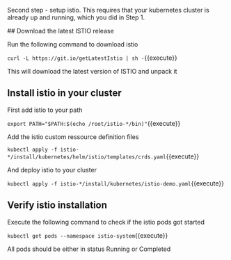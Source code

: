 Second step - setup istio. This requires that your kubernetes cluster is already up and running, which you did in Step 1.

## Download the latest ISTIO release

Run the following command to download istio

`curl -L https://git.io/getLatestIstio | sh -`{{execute}}

This will download the latest version of ISTIO and unpack it

## Install istio in your cluster

First add istio to your path

`export PATH="$PATH:$(echo /root/istio-*/bin)"`{{execute}}

Add the istio custom ressource definition files

`kubectl apply -f istio-*/install/kubernetes/helm/istio/templates/crds.yaml`{{execute}}

And deploy istio to your cluster

`kubectl apply -f istio-*/install/kubernetes/istio-demo.yaml`{{execute}}

## Verify istio installation

Execute the following command to check if the istio pods got started

`kubectl get pods --namespace istio-system`{{execute}}

All pods should be either in status Running or Completed



